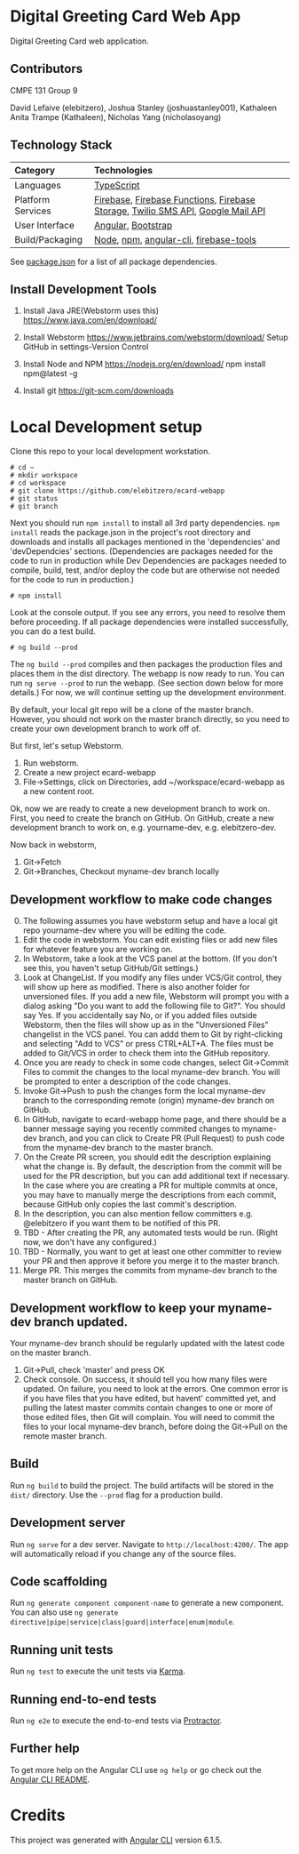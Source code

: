 # Digital Greeting Card Web App

Digital Greeting Card web application.

## Contributors

CMPE 131 Group 9

David Lefaive (elebitzero), Joshua Stanley (joshuastanley001), Kathaleen Anita Trampe (Kathaleen), Nicholas Yang (nicholasoyang)

## Technology Stack

| Category | Technologies |
| :--- | :--- |
| Languages | [TypeScript](https://www.typescriptlang.org/) |
| Platform Services | [Firebase](https://firebase.google.com/), [Firebase Functions](https://firebase.google.com/docs/functions/), [Firebase Storage](https://firebase.google.com/docs/storage/), [Twilio SMS API](https://www.twilio.com/docs/sms/api), [Google Mail API](https://developers.google.com/gmail/api/) |
| User Interface |  [Angular](https://angular.io/), [Bootstrap](https://getbootstrap.com/) |
| Build/Packaging | [Node](https://nodejs.org/), [npm](https://www.npmjs.com/), [angular-cli](https://cli.angular.io/), [firebase-tools](https://github.com/firebase/firebase-tools) |

See [package.json](package.json) for a list of all package dependencies.

## Install Development Tools

1. Install Java JRE(Webstorm uses this)
https://www.java.com/en/download/ 

2. Install Webstorm
https://www.jetbrains.com/webstorm/download/
Setup GitHub in settings-Version Control


3. Install Node and NPM
https://nodejs.org/en/download/ 
npm install npm@latest -g

4. Install git
https://git-scm.com/downloads 

# Local Development setup

Clone this repo to your local development workstation.

```
# cd ~
# mkdir workspace
# cd workspace
# git clone https://github.com/elebitzero/ecard-webapp 
# git status
# git branch
```
Next you should run `npm install` to install all 3rd party dependencies.  `npm install` reads the package.json in the project's root directory and downloads and installs all packages mentioned in the 'dependencies' and 'devDependcies' sections.  (Dependencies are packages needed for the code to run in production while Dev Dependencies are packages needed to compile, build, test, and/or deploy the code but are otherwise not needed for the code to run in production.)
```
# npm install
```
Look at the console output. If you see any errors, you need to resolve them before proceeding.  If all package dependencies were installed successfully, you can do a test build.
```
# ng build --prod
```
The `ng build --prod` compiles and then packages the production files and places them in the dist directory.  The webapp is now ready to run. You can run `ng serve --prod` to run the webapp.  (See section down below for more details.)  For now, we will continue setting up the development environment.

By default, your local git repo will be a clone of the master branch.  However, you should not work on the master branch directly, so you need to create your own development branch to work off of.

But first, let's setup Webstorm.

1. Run webstorm. 
2. Create a new project ecard-webapp
3. File->Settings, click on Directories, add ~/workspace/ecard-webapp as a new content root.

Ok, now we are ready to create a new development branch to work on.  First, you need to create the branch on GitHub. On GitHub, create a new development branch to work on, e.g. yourname-dev, e.g. elebitzero-dev.

Now back in webstorm, 
1. Git->Fetch
2. Git->Branches, Checkout myname-dev branch locally

##  Development workflow to make code changes

0. The following assumes you have webstorm setup and have a local git repo yourname-dev where you will be editing the code.
1. Edit the code in webstorm. You can edit existing files or add new files for whatever feature you are working on.
2. In Webstorm, take a look at the VCS panel at the bottom. (If you don't see this, you haven't setup GitHub/Git settings.)
3. Look at ChangeList. If you modify any files under VCS/Git control, they will show up here as modified.  There is also another folder for unversioned files.  If you add a new file, Webstorm will prompt you with a dialog asking "Do you want to add the following file to Git?". You should say Yes. If you accidentally say No, or if you added files outside Webstorm, then the files will show up as in the "Unversioned Files" changelist in the VCS panel. You can addd them to Git by right-clicking and selecting "Add to VCS" or press CTRL+ALT+A.  The files must be added to Git/VCS in order to check them into the GitHub repository.
4. Once you are ready to check in some code changes, select Git->Commit Files to commit the changes to the local myname-dev branch. You will be prompted to enter a description of the code changes.
5. Invoke Git->Push to push the changes form the local myname-dev branch to the corresponding remote (origin) myname-dev branch on GitHub.
6. In GitHub, navigate to ecard-webapp home page, and there should be a banner message saying you recently commited changes to myname-dev branch, and you can click to Create PR (Pull Request) to push code from the myname-dev branch to the master branch.
7. On the Create PR screen, you should edit the description explaining what the change is.  By default, the description from the commit will be used for the PR description, but you can add additional text if necessary.  In the case where you are creating a PR for multiple commits at once, you may have to manually merge the descriptions from each commit, because GitHub only copies the last commit's description.  
8.  In the description, you can also mention fellow committers e.g. @elebitzero if you want them to be notified of this PR.
9. TBD - After creating the PR, any automated tests would be run.  (Right now, we don't have any configured.)
10. TBD - Normally, you want to get at least one other committer to review your PR and then approve it before you merge it to the master branch.
11. Merge PR. This merges the commits from myname-dev branch to the master branch on GitHub.   

## Development workflow to keep your myname-dev branch updated.

Your myname-dev branch should be regularly updated with the latest code on the master branch.

1. Git->Pull,  check 'master' and press OK
2. Check console. On success, it should tell you how many files were updated.  On failure, you need to look at the errors. One common error is if you have files that you have edited, but havent' committed yet, and pulling the latest master commits contain changes to one or more of those edited files, then Git will complain.  You will need to commit the files to your local myname-dev branch, before doing the Git->Pull on the remote master branch.

## Build

Run `ng build` to build the project. The build artifacts will be stored in the `dist/` directory. Use the `--prod` flag for a production build.

## Development server

Run `ng serve` for a dev server. Navigate to `http://localhost:4200/`. The app will automatically reload if you change any of the source files.

## Code scaffolding

Run `ng generate component component-name` to generate a new component. You can also use `ng generate directive|pipe|service|class|guard|interface|enum|module`.


## Running unit tests

Run `ng test` to execute the unit tests via [Karma](https://karma-runner.github.io).

## Running end-to-end tests

Run `ng e2e` to execute the end-to-end tests via [Protractor](http://www.protractortest.org/).

## Further help

To get more help on the Angular CLI use `ng help` or go check out the [Angular CLI README](https://github.com/angular/angular-cli/blob/master/README.md).

# Credits

This project was generated with [Angular CLI](https://github.com/angular/angular-cli) version 6.1.5.

